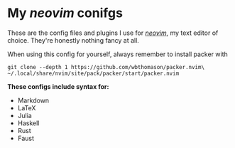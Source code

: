 # My *neovim* conifgs
These are the config files and plugins I use for [*neovim*][nvim], my text
editor of choice. They're honestly nothing fancy at all.

When using this config for yourself, always remember to install packer with
<!--I tried to do a custom install location and nvim did not like it one bit.-->
```
git clone --depth 1 https://github.com/wbthomason/packer.nvim\
~/.local/share/nvim/site/pack/packer/start/packer.nvim
```

[nvimConf]: https://www.youtube.com/watch?v=w7i4amO_zaE

[nvim]: https://neovim.io/

**These configs include syntax for:**

+ Markdown
+ LaTeX
+ Julia
+ Haskell
+ Rust
+ Faust
